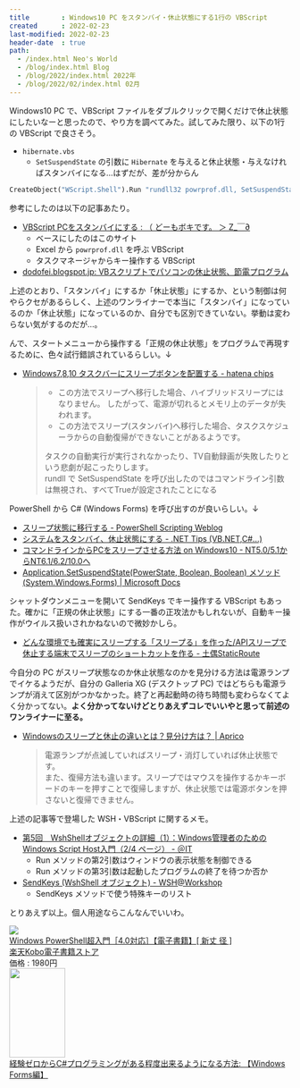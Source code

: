```yaml
---
title        : Windows10 PC をスタンバイ・休止状態にする1行の VBScript
created      : 2022-02-23
last-modified: 2022-02-23
header-date  : true
path:
  - /index.html Neo's World
  - /blog/index.html Blog
  - /blog/2022/index.html 2022年
  - /blog/2022/02/index.html 02月
---
```


Windows10 PC で、VBScript ファイルをダブルクリックで開くだけで休止状態にしたいなーと思ったので、やり方を調べてみた。試してみた限り、以下の1行の VBScript で良さそう。

- `hibernate.vbs`
  - `SetSuspendState` の引数に `Hibernate` を与えると休止状態・与えなければスタンバイになる…はずだが、差が分からん

```vb
CreateObject("WScript.Shell").Run "rundll32 powrprof.dll, SetSuspendState Hibernate"
```

参考にしたのは以下の記事あたり。

- [VBScript PCをスタンバイにする : （ どーもボキです。 ＞ Z_￣∂](https://yozda.exblog.jp/15574265/)
  - ベースにしたのはこのサイト
  - Excel から `powrprof.dll` を呼ぶ VBScript
  - タスクマネージャからキー操作する VBScript
- [dodofei.blogspot.jp: VBスクリプトでパソコンの休止状態、節電プログラム](http://dodofei.blogspot.com/2011/06/vb.html)

上述のとおり、「スタンバイ」にするか「休止状態」にするか、という制御は何やらクセがあるらしく、上述のワンライナーで本当に「スタンバイ」になっているのか「休止状態」になっているのか、自分でも区別できていない。挙動は変わらない気がするのだが…。

んで、スタートメニューから操作する「正規の休止状態」をプログラムで再現するために、色々試行錯誤されているらしい。↓

- [Windows7,8,10 タスクバーにスリープボタンを配置する - hatena chips](https://hatenachips.blog.fc2.com/blog-entry-358.html)
  > - この方法でスリープへ移行した場合、ハイブリッドスリープにはなりません。 したがって、電源が切れるとメモリ上のデータが失われます。
  > - この方法でスリープ(スタンバイ)へ移行した場合、タスクスケジューラからの自動復帰ができないことがあるようです。
  > 
  > タスクの自動実行が実行されなかったり、TV自動録画が失敗したりという悲劇が起こったりします。  
  > rundll で SetSuspendState を呼び出したのではコマンドライン引数は無視され、すべてTrueが設定されたことになる

PowerShell から C# (Windows Forms) を呼び出すのが良いらしい。↓

- [スリープ状態に移行する - PowerShell Scripting Weblog](https://winscript.jp/powershell/239)
- [システムをスタンバイ、休止状態にする - .NET Tips (VB.NET,C#...)](https://dobon.net/vb/dotnet/system/suspend.html)
- [コマンドラインからPCをスリープさせる方法 on Windows10 - NT5.0/5.1からNT6.1/6.2/10.0へ](https://blog.goo.ne.jp/shintwo/e/e59c1a9675814d003f16f5ced51399ef)
- [Application.SetSuspendState(PowerState, Boolean, Boolean) メソッド (System.Windows.Forms) | Microsoft Docs](https://docs.microsoft.com/ja-jp/dotnet/api/system.windows.forms.application.setsuspendstate?view=windowsdesktop-6.0)

シャットダウンメニューを開いて SendKeys でキー操作する VBScript もあった。確かに「正規の休止状態」にする一番の正攻法かもしれないが、自動キー操作がウイルス扱いされかねないので微妙かしら。

- [どんな環境でも確実にスリープする「スリープる」を作った/APIスリープで休止する端末でスリープのショートカットを作る - 土偶StaticRoute](http://www.dogustat.com/?p=7217)

今自分の PC がスリープ状態なのか休止状態なのかを見分ける方法は電源ランプでイケるようだが、自分の Galleria XG (デスクトップ PC) ではどちらも電源ランプが消えて区別がつかなかった。終了と再起動時の待ち時間も変わらなくてよく分かってない。__よく分かってないけどとりあえずコレでいいやと思って前述のワンライナーに至る。__

- [Windowsのスリープと休止の違いとは？見分け方は？ | Aprico](https://aprico-media.com/posts/3974)
  > 電源ランプが点滅していればスリープ・消灯していれば休止状態です。  
  > また、復帰方法も違います。スリープではマウスを操作するかキーボードのキーを押すことで復帰しますが、休止状態では電源ボタンを押さないと復帰できません。

上述の記事等で登場した WSH・VBScript に関するメモ。

- [第5回　WshShellオブジェクトの詳細（1）：Windows管理者のためのWindows Script Host入門（2/4 ページ） - ＠IT](https://atmarkit.itmedia.co.jp/ait/articles/0407/08/news101_2.html)
  - Run メソッドの第2引数はウィンドウの表示状態を制御できる
  - Run メソッドの第3引数は起動したプログラムの終了を待つか否か
- [SendKeys (WshShell オブジェクト) - WSH@Workshop](http://wsh.style-mods.net/ref_wshshell/sendkeys.htm)
  - SendKeys メソッドで使う特殊キーのリスト

とりあえず以上。個人用途ならこんなんでいいわ。

<div class="ad-rakuten">
  <div class="ad-rakuten-image">
    <a href="https://hb.afl.rakuten.co.jp/hgc/g00reb42.waxycf23.g00reb42.waxyd080/?pc=https%3A%2F%2Fitem.rakuten.co.jp%2Frakutenkobo-ebooks%2F6b9ec90f43c43faf95e62800ca97b63c%2F&amp;m=http%3A%2F%2Fm.rakuten.co.jp%2Frakutenkobo-ebooks%2Fi%2F13586737%2F">
      <img src="https://thumbnail.image.rakuten.co.jp/@0_mall/rakutenkobo-ebooks/cabinet/3136/2000002303136.jpg?_ex=128x128">
    </a>
  </div>
  <div class="ad-rakuten-info">
    <div class="ad-rakuten-title">
      <a href="https://hb.afl.rakuten.co.jp/hgc/g00reb42.waxycf23.g00reb42.waxyd080/?pc=https%3A%2F%2Fitem.rakuten.co.jp%2Frakutenkobo-ebooks%2F6b9ec90f43c43faf95e62800ca97b63c%2F&amp;m=http%3A%2F%2Fm.rakuten.co.jp%2Frakutenkobo-ebooks%2Fi%2F13586737%2F">Windows PowerShell超入門［4.0対応］【電子書籍】[ 新丈 径 ]</a>
    </div>
    <div class="ad-rakuten-shop">
      <a href="https://hb.afl.rakuten.co.jp/hgc/g00reb42.waxycf23.g00reb42.waxyd080/?pc=https%3A%2F%2Fwww.rakuten.co.jp%2Frakutenkobo-ebooks%2F&amp;m=http%3A%2F%2Fm.rakuten.co.jp%2Frakutenkobo-ebooks%2F">楽天Kobo電子書籍ストア</a>
    </div>
    <div class="ad-rakuten-price">価格 : 1980円</div>
  </div>
</div>

<div class="ad-amazon">
  <div class="ad-amazon-image">
    <a href="https://www.amazon.co.jp/dp/B079CPNYN2?tag=neos21-22&amp;linkCode=osi&amp;th=1&amp;psc=1">
      <img src="https://m.media-amazon.com/images/I/418jQaa4bcL._SL160_.jpg" width="100" height="160">
    </a>
  </div>
  <div class="ad-amazon-info">
    <div class="ad-amazon-title">
      <a href="https://www.amazon.co.jp/dp/B079CPNYN2?tag=neos21-22&amp;linkCode=osi&amp;th=1&amp;psc=1">経験ゼロからC#プログラミングがある程度出来るようになる方法: 【Windows Forms編】</a>
    </div>
  </div>
</div>
